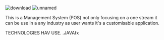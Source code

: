 ![download](https://github.com/user-attachments/assets/a1697851-949f-4ccb-90b7-c7565ddecd68)
![unnamed](https://github.com/user-attachments/assets/178199cc-d6e2-4d4c-8270-e24a5fc74082)

This is a Management System (POS) not only focusing on a one stream it can be use in a any industry as user wants it's a customisable application.

TECHNOLOGIES HAV USE.
.JAVAfx

